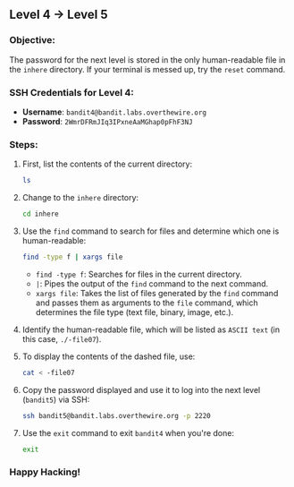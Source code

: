 ## Level 4 → Level 5

### Objective:
The password for the next level is stored in the only human-readable file in the `inhere` directory. If your terminal is messed up, try the `reset` command.

### SSH Credentials for Level 4:
- **Username**: `bandit4@bandit.labs.overthewire.org`
- **Password**: `2WmrDFRmJIq3IPxneAaMGhap0pFhF3NJ`

### Steps:

1. First, list the contents of the current directory:
    ```bash
    ls
    ```

2. Change to the `inhere` directory:
    ```bash
    cd inhere
    ```

3. Use the `find` command to search for files and determine which one is human-readable:
    ```bash
    find -type f | xargs file
    ```
   - `find -type f`: Searches for files in the current directory.
   - `|`: Pipes the output of the `find` command to the next command.
   - `xargs file`: Takes the list of files generated by the `find` command and passes them as arguments to the `file` command, which determines the file type (text file, binary, image, etc.).

4. Identify the human-readable file, which will be listed as `ASCII text` (in this case, `./-file07`).

5. To display the contents of the dashed file, use:
    ```bash
    cat < -file07
    ```

6. Copy the password displayed and use it to log into the next level (`bandit5`) via SSH:
    ```bash
    ssh bandit5@bandit.labs.overthewire.org -p 2220
    ```

7. Use the `exit` command to exit `bandit4` when you're done:
    ```bash
    exit
    ```

### Happy Hacking!
